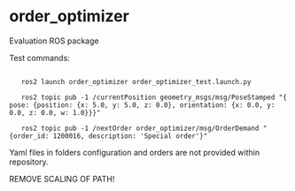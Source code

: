 # order_optimizer

Evaluation ROS package


 Test commands:

 ```console
 
    ros2 launch order_optimizer order_optimizer_test.launch.py

    ros2 topic pub -1 /currentPosition geometry_msgs/msg/PoseStamped "{ pose: {position: {x: 5.0, y: 5.0, z: 0.0}, orientation: {x: 0.0, y: 0.0, z: 0.0, w: 1.0}}}"

    ros2 topic pub -1 /nextOrder order_optimizer/msg/OrderDemand "{order_id: 1200016, description: 'Special order'}"

 ```

Yaml files in folders configuration and orders are not provided within repository.


REMOVE SCALING OF PATH!